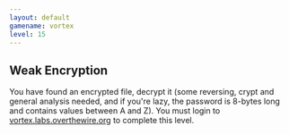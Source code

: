 ```yaml
---
layout: default
gamename: vortex
level: 15
---
```

Weak Encryption
---------------
You have found an encrypted file, decrypt it (some reversing, crypt
and general analysis needed, and if you're lazy, the password is
8-bytes long and contains values between A and Z). You must login to
[vortex.labs.overthewire.org][] to complete this level.

[vortex.labs.overthewire.org]: ssh://vortex.labs.overthewire.org
